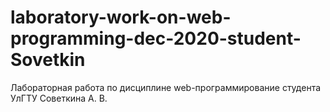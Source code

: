 # laboratory-work-on-web-programming-dec-2020-student-Sovetkin
Лабораторная работа по дисциплине web-программирование студента УлГТУ Советкина А. В.
